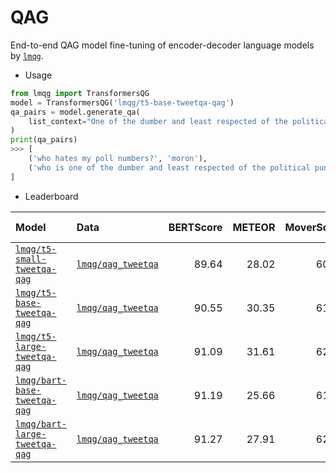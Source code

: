 # QAG
End-to-end QAG model fine-tuning of encoder-decoder language models by [`lmqg`](https://github.com/asahi417/lm-question-generation).

- Usage
```python
from lmqg import TransformersQG
model = TransformersQG('lmqg/t5-base-tweetqa-qag')
qa_pairs = model.generate_qa(
    list_context="One of the dumber and least respected of the political pundits is Chris Cillizza of the Washington Post @TheFix. Moron hates my poll numbers.",
)
print(qa_pairs)
>>> [
    ('who hates my poll numbers?', 'moron'),
    ('who is one of the dumber and least respected of the political pundits?', 'chris cillizza')
]
```


- Leaderboard

| Model                                                                               | Data                                                                   |   BERTScore |   METEOR |   MoverScore |   QAAlignedF1Score (BERTScore) |   QAAlignedF1Score (MoverScore) |   QAAlignedPrecision (BERTScore) |   QAAlignedPrecision (MoverScore) |   QAAlignedRecall (BERTScore) |   QAAlignedRecall (MoverScore) |   BLEU-1 |   BLEU-2 |   BLEU-3 |   BLEU-4 |   ROUGE-L | Language Model                                                      |
|:------------------------------------------------------------------------------------|:-----------------------------------------------------------------------|------------:|---------:|-------------:|-------------------------------:|--------------------------------:|---------------------------------:|----------------------------------:|------------------------------:|-------------------------------:|---------:|---------:|---------:|---------:|----------:|:--------------------------------------------------------------------|
| [`lmqg/t5-small-tweetqa-qag`](https://huggingface.co/lmqg/t5-small-tweetqa-qag)     | [`lmqg/qag_tweetqa`](https://huggingface.co/datasets/lmqg/qag_tweetqa) |       89.64 |    28.02 |        60.47 |                          91.42 |                           63.08 |                            91.89 |                             64.08 |                         90.98 |                          62.16 |    35.53 |    22.94 |    15.11 |    10.08 |     34.19 | [`t5-small`](https://huggingface.co/t5-small)                       |
| [`lmqg/t5-base-tweetqa-qag`](https://huggingface.co/lmqg/t5-base-tweetqa-qag)       | [`lmqg/qag_tweetqa`](https://huggingface.co/datasets/lmqg/qag_tweetqa) |       90.55 |    30.35 |        61.82 |                          92.37 |                           64.63 |                            92.75 |                             65.5  |                         92.01 |                          63.85 |    39.29 |    26.69 |    18.4  |    12.93 |     36.54 | [`t5-base`](https://huggingface.co/t5-base)                         |
| [`lmqg/t5-large-tweetqa-qag`](https://huggingface.co/lmqg/t5-large-tweetqa-qag)     | [`lmqg/qag_tweetqa`](https://huggingface.co/datasets/lmqg/qag_tweetqa) |       91.09 |    31.61 |        62.77 |                          92.5  |                           65.05 |                            92.72 |                             65.58 |                         92.29 |                          64.59 |    41.33 |    28.37 |    19.68 |    13.76 |     37.24 | [`t5-large`](https://huggingface.co/t5-large)                       |
| [`lmqg/bart-base-tweetqa-qag`](https://huggingface.co/lmqg/bart-base-tweetqa-qag)   | [`lmqg/qag_tweetqa`](https://huggingface.co/datasets/lmqg/qag_tweetqa) |       91.19 |    25.66 |        61.59 |                          91.5  |                           63.78 |                            91.9  |                             64.77 |                         91.11 |                          62.89 |    39.8  |    27.7  |    19.05 |    13.27 |     33.39 | [`facebook/bart-base`](https://huggingface.co/facebook/bart-base)   |
| [`lmqg/bart-large-tweetqa-qag`](https://huggingface.co/lmqg/bart-large-tweetqa-qag) | [`lmqg/qag_tweetqa`](https://huggingface.co/datasets/lmqg/qag_tweetqa) |       91.27 |    27.91 |        62.25 |                          92.47 |                           64.66 |                            92.74 |                             65.39 |                         92.21 |                          64.03 |    44.55 |    31.15 |    21.58 |    15.18 |     34.99 | [`facebook/bart-large`](https://huggingface.co/facebook/bart-large) |
